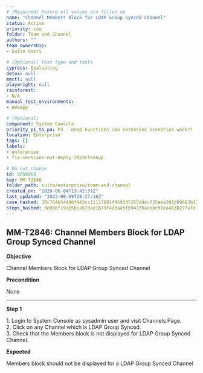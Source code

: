 ```yaml
---
# (Required) Ensure all values are filled up
name: "Channel Members Block for LDAP Group Synced Channel"
status: Active
priority: Low
folder: Team and Channel
authors: ""
team_ownership: 
- Suite Users

# (Optional) Test type and tools
cypress: Evaluating
detox: null
mmctl: null
playwright: null
rainforest: 
- N/A
manual_test_environments: 
- Webapp

# (Optional)
component: System Console
priority_p1_to_p4: P3 - Deep Functions (Do extensive scenarios work?)
location: Enterprise
tags: []
labels: 
- enterprise
- fix-versions-not-empty-2022cleanup

# Do not change
id: 5656068
key: MM-T2846
folder_path: suite/enterprise/team-and-channel
created_on: "2020-06-04T13:42:31Z"
last_updated: "2022-09-09T20:27:16Z"
case_hashed: 30c764b54446f943cc11117881f9693d5355d44cf35aea391d99683b32f7c49a8e66949708d75090e8c704a010e7336e
steps_hashed: 3e908fc9ab5bca67dae1679f4d3aa5fb94735aaebc91ea463027fafe7c5fb99b4a0fcfd036a7f73b4a30d7287f33fecb
---
```


## MM-T2846: Channel Members Block for LDAP Group Synced Channel

**Objective**

Channel Members Block for LDAP Group Synced Channel

**Precondition**

None

---

**Step 1**

1\. Login to System Console as sysadmin user and visit Channels Page.\
2\. Click on any Channel which is LDAP Group Synced.\
3\. Check that the Members block is not displayed for LDAP Group Synced Channel.

**Expected**

Members block should not be displayed for a LDAP Group Synced Channel
